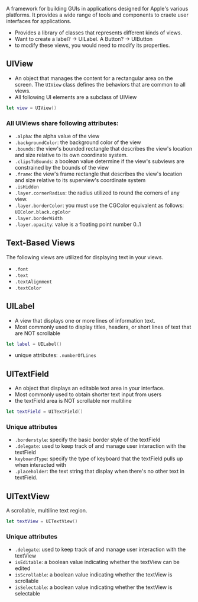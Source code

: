 A framework for building GUIs in applications designed for Apple's various platforms. It provides a wide range of tools and components to craete user interfaces for applications.

- Provides a library of classes that represents different kinds of views.
- Want to create a label? -> UILabel. A Button? -> UIButton
- to modify these views, you would need to modify its properties.
## UIView
- An object that manages the content for a rectangular area on the screen. The `UIView` class defines the behaviors that are common to all views. 
- All following UI elements are a subclass of UIView
```swift
let view = UIView()
```

### All UIViews share following attributes:
- `.alpha`: the alpha value of the view
- `.backgroundColor`: the background color of the view
- `.bounds`: the view's bounded rectangle that describes the view's location and size relative to its own coordinate system.
- `.clipsToBounds`: a boolean value determine if the view's subviews are constrained by the bounds of the view
- `.frame`: the view's frame rectangle that describes the view's location and size relative to its superview's coordinate system
- `.isHidden`
- `.layer.cornerRadius`: the radius utilized to round the corners of any view. 
- `.layer.borderColor`: you must use the CGColor equivalent as follows: `UIColor.black.cgColor`
- `.layer.borderWidth`
- `.layer.opacity`: value is a floating point number 0..1
## Text-Based Views
The following views are utilized for displaying text in your views.
- `.font`
- `.text`
- `.textAlignment`
- `.textColor`

## UILabel
- A view that displays one or more lines of information text. 
- Most commonly used to display titles, headers, or short lines of text that are NOT scrollable
```swift
let label = UILabel()
```
- unique attributes: `.numberOfLines`

## UITextField
- An object that displays an editable text area in your interface. 
- Most commonly used to obtain shorter text input from users
- the textField area is NOT scrollable nor multiline
```swift
let textField = UITextField()
```

### Unique attributes
- `.borderstyle`: specify the basic border style of the textField
- `.delegate`: used to keep track of and manage user interaction with the textField
- `keyboardType`: specify the type of keyboard that the textField pulls up when interacted with
- `.placeholder`: the text string that display when there's no other text in textField.

## UITextView
A scrollable, multiline text region.
``` swift
let textView = UITextView()
```

### Unique attributes
- `.delegate`: used to keep track of and manage user interaction with the textView
- `isEditable`: a boolean value indicating whether the textView can be edited
- `isScrollable`: a boolean value indicating whether the textView is scrollable
- `isSelectable`: a boolean value indicating whether the textView is selectable

